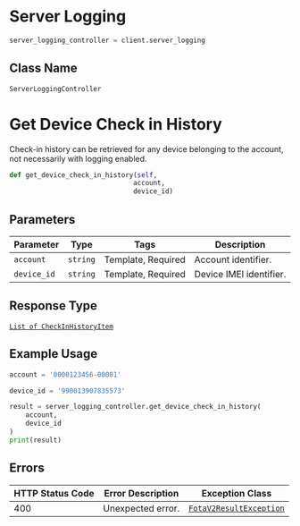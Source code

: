 # Server Logging

```python
server_logging_controller = client.server_logging
```

## Class Name

`ServerLoggingController`


# Get Device Check in History

Check-in history can be retrieved for any device belonging to the account, not necessarily with logging enabled.

```python
def get_device_check_in_history(self,
                               account,
                               device_id)
```

## Parameters

| Parameter | Type | Tags | Description |
|  --- | --- | --- | --- |
| `account` | `string` | Template, Required | Account identifier. |
| `device_id` | `string` | Template, Required | Device IMEI identifier. |

## Response Type

[`List of CheckInHistoryItem`](../../doc/models/check-in-history-item.md)

## Example Usage

```python
account = '0000123456-00001'

device_id = '990013907835573'

result = server_logging_controller.get_device_check_in_history(
    account,
    device_id
)
print(result)
```

## Errors

| HTTP Status Code | Error Description | Exception Class |
|  --- | --- | --- |
| 400 | Unexpected error. | [`FotaV2ResultException`](../../doc/models/fota-v2-result-exception.md) |

